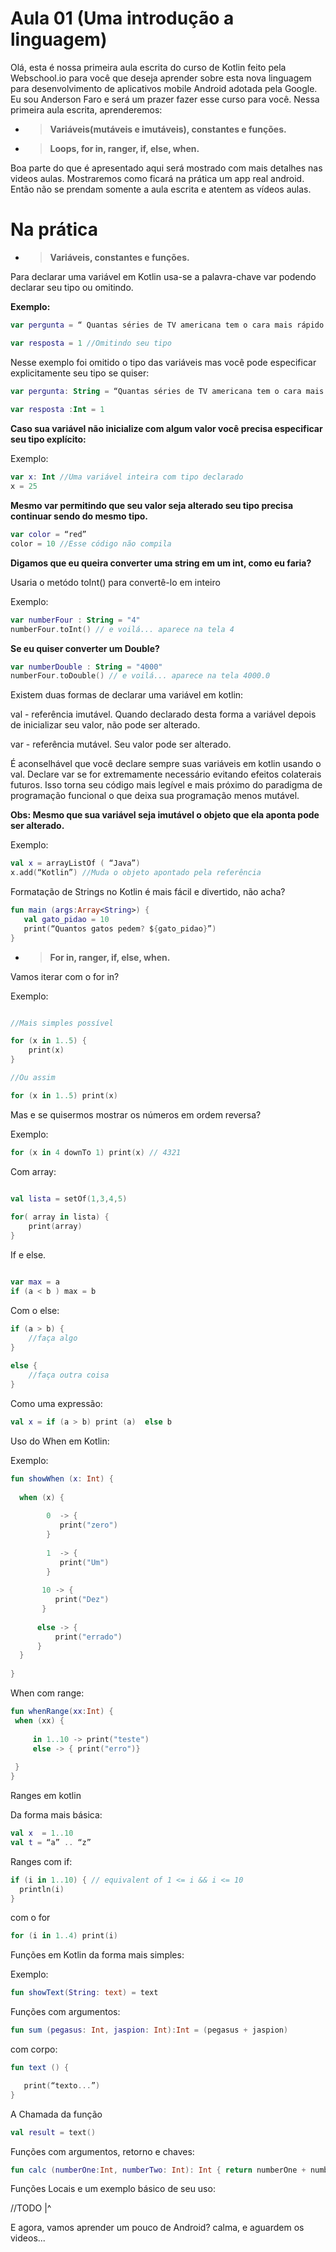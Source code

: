 # Aula 01 (Uma introdução a linguagem)

Olá, esta é nossa primeira aula escrita do curso de Kotlin feito pela Webschool.io para você que deseja aprender sobre esta nova linguagem para desenvolvimento de aplicativos mobile Android adotada pela Google.
Eu sou Anderson Faro e será um prazer fazer esse curso para você. Nessa primeira aula escrita, aprenderemos:

- >**Variáveis(mutáveis e imutáveis), constantes e funções.**
- >**Loops, for in, ranger, if, else, when.**

 Boa parte do que é apresentado aqui será mostrado com mais detalhes nas videos aulas. Mostraremos como ficará na prática um app real android. Então não se prendam somente a aula escrita e atentem as vídeos aulas.

# Na prática
 
- >**Variáveis, constantes e funções.**
 
Para declarar uma variável em Kotlin usa-se a palavra-chave var podendo declarar seu tipo ou omitindo.
 
<b>Exemplo:</b>
 
 ```kotlin
var pergunta = “ Quantas séries de TV americana tem o cara mais rápido do mundo?” //Omitindo seu tipo
 ```
```kotlin
var resposta = 1 //Omitindo seu tipo
``` 
Nesse exemplo foi omitido o tipo das variáveis mas você pode especificar explicitamente seu tipo se quiser:

```kotlin
var pergunta: String = “Quantas séries de TV americana tem o cara mais rápido de toda a galáxia?” 
 
var resposta :Int = 1
```

<b>Caso sua variável não inicialize com algum valor você precisa especificar seu tipo explícito:</b>
 
Exemplo:

```kotlin
var x: Int //Uma variável inteira com tipo declarado
x = 25
``` 
<b>Mesmo var permitindo que seu valor seja alterado seu tipo precisa continuar sendo do mesmo tipo.</b>

```kotlin 
var color = “red”
color = 10 //Esse código não compila
``` 
 <b> Digamos que eu queira converter uma string em um int, como eu faria?</b>
 
 Usaria o metódo toInt() para convertê-lo em inteiro
 
 Exemplo:
 
 ```kotlin 
 var numberFour : String = "4"
 numberFour.toInt() // e voilá... aparece na tela 4
 ```
 
 <b> Se eu quiser converter um Double?</b>
 
 ```kotlin 
 var numberDouble : String = "4000"
 numberFour.toDouble() // e voilá... aparece na tela 4000.0
 ```
 
Existem duas formas de declarar uma variável em kotlin:
 
val - referência imutável. Quando declarado desta forma a variável depois de inicializar seu valor, não pode ser alterado.
 
var - referência mutável. Seu valor pode ser alterado.
 
 
É aconselhável que você declare sempre suas variáveis em kotlin usando o val. Declare var se for extremamente necessário evitando efeitos colaterais futuros.
Isso torna seu código mais legível e mais próximo do paradigma de programação funcional o que deixa sua programação menos mutável.
 
<b>Obs: Mesmo que sua variável seja imutável o objeto que ela aponta pode ser alterado.</b>
 
Exemplo: 
 
```kotlin 
val x = arrayListOf ( “Java”)
x.add(“Kotlin”) //Muda o objeto apontado pela referência
```

Formatação de Strings no Kotlin é mais fácil e divertido, não acha?
 
 ```kotlin 
fun main (args:Array<String>) {
	val gato_pidao = 10
	print(“Quantos gatos pedem? ${gato_pidao}”)
}
 ```
 
- >**For in, ranger, if, else, when.**
 
Vamos iterar com o for in?
 
Exemplo: 
 
```kotlin

//Mais simples possível
```
 
```kotlin 
for (x in 1..5) {
	print(x)
}
```

```kotlin 
//Ou assim 
```

```kotlin
for (x in 1..5) print(x)
```

Mas e se quisermos mostrar os números em ordem reversa?
 
Exemplo:
 
```kotlin
for (x in 4 downTo 1) print(x) // 4321
```
 
Com array:
 
```kotlin

val lista = setOf(1,3,4,5)
 
for( array in lista) {
	print(array)
}
 ```
 
If e else.
 
```kotlin

var max = a 
if (a < b ) max = b
 ```
 
Com o else:
 
```kotlin
if (a > b) {
	//faça algo
}
 
else {
	//faça outra coisa
}
 ```
 
Como uma expressão:
 
```kotlin
val x = if (a > b) print (a)  else b
```
 
Uso do When em Kotlin:
 
Exemplo: 

 ```kotlin 
fun showWhen (x: Int) {
  
   when (x) {
          
         0  -> {
            print("zero")
         }
              
         1  -> {
            print("Um")
         }
      
        10 -> {
           print("Dez")
        }
  
       else -> {
           print("errado")
       }
   }
  
}
 ```
 
When com range:
 
  ```kotlin
fun whenRange(xx:Int) {
   when (xx) {
      
       in 1..10 -> print("teste")
       else -> { print("erro")}
      
   }
  }
 
  ```
 
 
Ranges em kotlin
 
Da forma mais básica:
 
 ```kotlin
val x  = 1..10
val t = “a” .. “z”
  ```
  
Ranges com if:
 
  ```kotlin
if (i in 1..10) { // equivalent of 1 <= i && i <= 10
    println(i)
}
  ```
  
com o for
  
  ```kotlin
for (i in 1..4) print(i)
  ```
 
Funções em Kotlin da forma mais simples:
 
Exemplo: 
 
 ```kotlin
 fun showText(String: text) = text
  ```
  
Funções com argumentos:
 
 ```kotlin 
 fun sum (pegasus: Int, jaspion: Int):Int = (pegasus + jaspion)
  ```
  
com corpo:

 ```kotlin 
fun text () {
 
	print(“texto...”)
}
 ``` 
 
 A Chamada da função

  ```kotlin
  val result = text() 
 ```
 
Funções com argumentos, retorno e chaves:

```kotlin
fun calc (numberOne:Int, numberTwo: Int): Int { return numberOne + numberTwo }
```

Funções Locais e um exemplo básico de seu uso:

//TODO |^


E agora, vamos aprender um pouco de Android?
calma,  e aguardem os videos...


 
 
 
 


